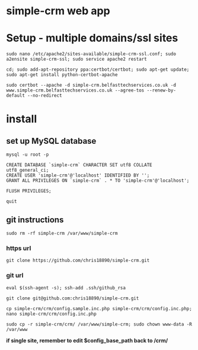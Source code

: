 simple-crm web app
============

# Setup - multiple domains/ssl sites

```
sudo nano /etc/apache2/sites-available/simple-crm-ssl.conf; sudo a2ensite simple-crm-ssl; sudo service apache2 restart

cd; sudo add-apt-repository ppa:certbot/certbot; sudo apt-get update; sudo apt-get install python-certbot-apache

sudo certbot --apache -d simple-crm.belfasttechservices.co.uk -d www.simple-crm.belfasttechservices.co.uk --agree-tos --renew-by-default --no-redirect
```

# install

## set up MySQL database

```
mysql -u root -p

CREATE DATABASE `simple-crm` CHARACTER SET utf8 COLLATE utf8_general_ci;
CREATE USER 'simple-crm'@'localhost' IDENTIFIED BY '';
GRANT ALL PRIVILEGES ON `simple-crm` . * TO 'simple-crm'@'localhost';

FLUSH PRIVILEGES;

quit
```

## git instructions

```
sudo rm -rf simple-crm /var/www/simple-crm
```

### https url

```
git clone https://github.com/chris18890/simple-crm.git
```

### git url

```
eval $(ssh-agent -s); ssh-add .ssh/github_rsa

git clone git@github.com:chris18890/simple-crm.git

cp simple-crm/crm/config.sample.inc.php simple-crm/crm/config.inc.php; nano simple-crm/crm/config.inc.php

sudo cp -r simple-crm/crm/ /var/www/simple-crm; sudo chown www-data -R /var/www
```

**if single site, remember to edit $config_base_path back to /crm/**
